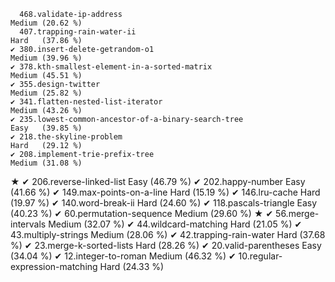       468.validate-ip-address                                          Medium (20.62 %)
      407.trapping-rain-water-ii                                       Hard   (37.86 %)
    ✔ 380.insert-delete-getrandom-o1                                   Medium (39.96 %)
    ✔ 378.kth-smallest-element-in-a-sorted-matrix                      Medium (45.51 %)
    ✔ 355.design-twitter                                               Medium (25.82 %)
    ✔ 341.flatten-nested-list-iterator                                 Medium (43.26 %)
    ✔ 235.lowest-common-ancestor-of-a-binary-search-tree               Easy   (39.85 %)
    ✔ 218.the-skyline-problem                                          Hard   (29.12 %)
    ✔ 208.implement-trie-prefix-tree                                   Medium (31.08 %)
★   ✔ 206.reverse-linked-list                                          Easy   (46.79 %)
    ✔ 202.happy-number                                                 Easy   (41.66 %)
    ✔ 149.max-points-on-a-line                                         Hard   (15.19 %)
    ✔ 146.lru-cache                                                    Hard   (19.97 %)
    ✔ 140.word-break-ii                                                Hard   (24.60 %)
    ✔ 118.pascals-triangle                                             Easy   (40.23 %)
    ✔  60.permutation-sequence                                         Medium (29.60 %)
★   ✔  56.merge-intervals                                              Medium (32.07 %)
    ✔  44.wildcard-matching                                            Hard   (21.05 %)
    ✔  43.multiply-strings                                             Medium (28.06 %)
    ✔  42.trapping-rain-water                                          Hard   (37.68 %)
    ✔  23.merge-k-sorted-lists                                         Hard   (28.26 %)
    ✔  20.valid-parentheses                                            Easy   (34.04 %)
    ✔  12.integer-to-roman                                             Medium (46.32 %)
    ✔  10.regular-expression-matching                                  Hard   (24.33 %)
